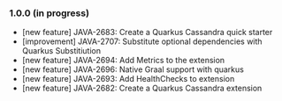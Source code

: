 ### 1.0.0 (in progress)

- [new feature] JAVA-2683: Create a Quarkus Cassandra quick starter
- [improvement] JAVA-2707: Substitute optional dependencies with Quarkus Substitiution
- [new feature] JAVA-2694: Add Metrics to the extension
- [new feature] JAVA-2696: Native Graal support with quarkus
- [new feature] JAVA-2693: Add HealthChecks to extension
- [new feature] JAVA-2682: Create a Quarkus Cassandra extension

